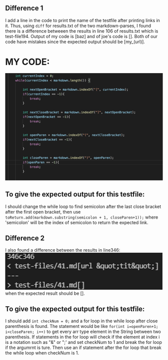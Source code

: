 ## Difference 1
I add a line in the code to print the name of the testfile after printing links in it.
Thus, using `diff` for results.txt of the two markdown-parses, I found there is a difference betweeen the results in line 106 of results.txt which is test-file194.
Output of my code is [baz] and of joe's code is [].
Both of our code have mistakes since the expected output should be [my_(url)].

# MY CODE:
![image](code.png)
## To give the expected output for this testfile:
I should change the while loop to find semicolon after the last close bracket after the first open bracket, then use `toReturn.add(markdown.substring(semicolon + 1, closeParen+1));` where 'semicolon' will be the index of semicolon to return the expected link.


## Difference 2
I also found a difference between the results in line346:
![image](diff2.png)
 when the expected result should be [].

## To give the expected output for this testfile:
I should add `int checkNum = 0;` and a for loop in the while loop after close parenthesis is found. The statement would be like `for(int i=openParen+1; i<closeParen; i++)` to get every arr type element in the String between two parenthesis. If statements in the for loop will check if the element at index i is a notation such as "&" or ";' and set checkNum to 1 and break the for loop if the argumrnt is ture. Then use an if statement after the for loop that break the while loop when checkNum is 1.
